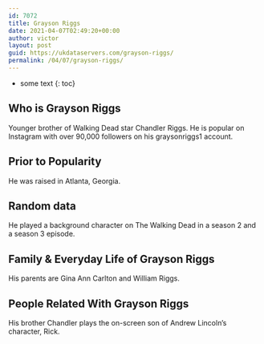 ```yaml
---
id: 7072
title: Grayson Riggs
date: 2021-04-07T02:49:20+00:00
author: victor
layout: post
guid: https://ukdataservers.com/grayson-riggs/
permalink: /04/07/grayson-riggs/
---
```


* some text
{: toc}


## Who is Grayson Riggs



Younger brother of Walking Dead star Chandler Riggs. He is popular on Instagram with over 90,000 followers on his graysonriggs1 account. 

                
                
                
## Prior to Popularity



He was raised in Atlanta, Georgia.

                
                
                
## Random data



He played a background character on The Walking Dead in a season 2 and a season 3 episode.

                
                
                
## Family & Everyday Life of Grayson Riggs



His parents are Gina Ann Carlton and William Riggs.

                
                
                
## People Related With Grayson Riggs



His brother Chandler plays the on-screen son of Andrew Lincoln&#8217;s character, Rick.

                
              
            
          
          
          
